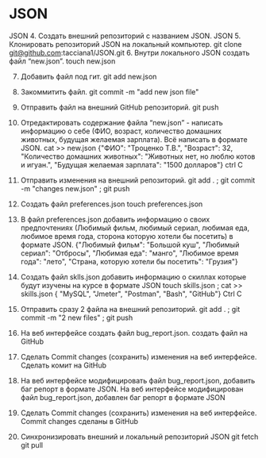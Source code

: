 # JSON
JSON
 4. Создать внешний репозиторий c названием JSON.
 JSON
 5. Клонировать репозиторий JSON на локальный компьютер.
 git clone git@github.com:tacciana1/JSON.git
 6. Внутри локального JSON создать файл “new.json”.
 touch new.json

 7. Добавить файл под гит.
 git add new.json
 8. Закоммитить файл.
 git commit -m "add new json file"
 9. Отправить файл на внешний GitHub репозиторий.
 git push

 10. Отредактировать содержание файла “new.json” - написать информацию о себе (ФИО, возраст, количество домашних животных, будущая желаемая зарплата). Всё написать в формате JSON.
  cat >> new.json
  {"ФИО": "Троценко Т.В.",
 "Возраст": 32,
 "Количество домашних животных": "Животных нет, но люблю котов и игуан.",
 "Будущая желаемая зарплата": "1500 долларов"}
 ctrl C
 11. Отправить изменения на внешний репозиторий.
 git add . ; git commit -m "changes new.json" ; git push
 12. Создать файл preferences.json
 touch preferences.json
 
 13. В файл preferences.json добавить информацию о своих предпочтениях (Любимый фильм, любимый сериал, любимая еда, любимое время года, сторона которую хотели бы посетить) в формате JSON.
 {"Любимый фильм": "Большой куш", "Любимый сериал": "Отбросы", "Любимая еда": "манго", "Любимое время года": "лето", "Страна, которую хотели бы посетить": "Грузия"}
 14. Создать файл sklls.json добавить информацию о скиллах которые будут изучены на курсе в формате JSON
 touch  skills.json ; cat >> skills.json
 { "MySQL",
 "Jmeter", 
 "Postman",
 "Bash", 
 "GitHub"}
 Ctrl C
 15. Отправить сразу 2 файла на внешний репозиторий.
 git add . ; git commit -m "2 new files" ; git push

 16. На веб интерфейсе создать файл bug_report.json.
  cоздать файл на GitHub
 17. Сделать Commit changes (сохранить) изменения на веб интерфейсе.
 Cделать комит на GitHub
 
 18. На веб интерфейсе модифицировать файл bug_report.json, добавить баг репорт в формате JSON.
 На веб интерфейсе модифицирован файл bug_report.json, добавлен баг репорт в формате JSON
 
 19. Сделать Commit changes (сохранить) изменения на веб интерфейсе.
 Commit changes сделаны в GitHub
 20. Синхронизировать внешний и локальный репозиторий JSON
 git fetch
 git pull
